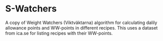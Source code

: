 # S-Watchers
A copy of Weight Watchers (Viktväktarna) algorithm for calculating dalily allowance points and WW-points in different recipes. This uses a dataset from ica.se for listing recipes with their WW-points.
